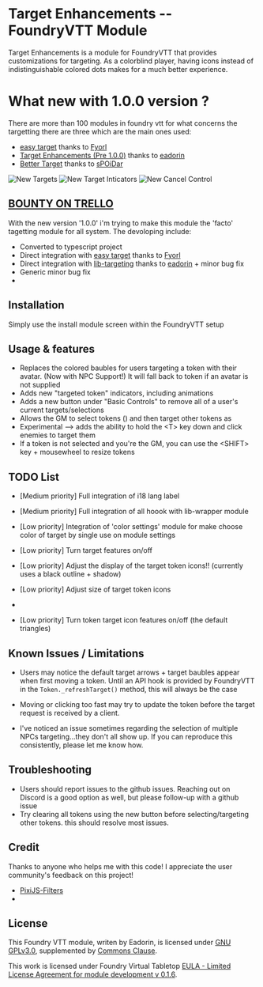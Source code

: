 # Target Enhancements -- FoundryVTT Module

Target Enhancements is a module for FoundryVTT that provides customizations for targeting. As a colorblind player, having icons instead of indistinguishable colored dots makes for a much better experience.

# What new with 1.0.0 version ?

There are more than 100 modules in foundry vtt for what concerns the targetting there are three which are the main ones used:

- [easy target](https://bitbucket.org/Fyorl/easy-target/src/master/) thanks to [Fyorl](https://bitbucket.org/%7Beee45cf2-a6e7-43d6-bded-8054de334101%7D/)
- [Target Enhancements (Pre 1.0.0)](https://github.com/eadorin/target-enhancements) thanks to [eadorin](https://github.com/eadorin) 
- [Better Target](https://github.com/sPOiDar/fvtt-module-better-target) thanks to [sPOiDar
](https://github.com/sPOiDar/fvtt-module-better-target)


![New Targets](./img/screenshot_targets.png?raw=true)
![New Target Inticators](./img/screenshot_indicator_crosshair.png?raw=true)
![New Cancel Control](./img/new_cancel_control.png?raw=true)

## [BOUNTY ON TRELLO](https://trello.com/c/KvEZVMtw/213-modulebountyrevive-target-enhancements)

With the new version '1.0.0' i'm trying to make this module the 'facto' tagetting module for all  system.
The devoloping include:

- Converted to typescript project
- Direct integration with [easy target](https://bitbucket.org/Fyorl/easy-target/src/master/) thanks to [Fyorl](https://bitbucket.org/%7Beee45cf2-a6e7-43d6-bded-8054de334101%7D/)
- Direct integration with [lib-targeting](https://github.com/eadorin/lib-targeting) thanks to [eadorin](https://github.com/eadorin) + minor bug fix
- Generic minor bug fix
- 
## Installation

Simply use the install module screen within the FoundryVTT setup

## Usage & features

- Replaces the colored baubles for users targeting a token with their avatar. (Now with NPC Support!) It will fall back to token if an avatar is not supplied
- Adds new "targeted token" indicators, including animations
- Adds a new button under "Basic Controls" to remove all of a user's current targets/selections
- Allows the GM to select tokens (<SELECTED>) and then target other tokens as <SELECTED>
- Experimental --&gt; adds the ability to hold the &lt;T&gt; key down and click enemies to target them
- If a token is not selected and you're the GM, you can use the &lt;SHIFT&gt; key + mousewheel to resize tokens

<!----
1. From the Game Settings tab
1. In the 'Game Settings' section, Click 'Configure Settings' (button)
1. Click the 'Module Settings' tab. 
1. Scrol down to the *Target Enhancements* section
1. Select the options that you want and save
-->

## TODO List

- [Medium priority] Full integration of i18 lang label

- [Medium priority] Full integration of all hoook with lib-wrapper module 
  
- [Low priority] Integration of 'color settings' module for make choose color of target by single use on module settings 

- [Low priority] Turn target features on/off

- [Low priority] Adjust the display of the target token icons!! (currently uses a black outline + shadow)

- [Low priority] Adjust size of target token icons
- 
- [Low priority] Turn token target icon features on/off  (the default triangles)

## Known Issues / Limitations

- Users may notice the default target arrows + target baubles appear when first moving a token. Until an API hook is provided by FoundryVTT in the `Token._refreshTarget()` method, this will always be the case

- Moving or clicking too fast may try to update the token before the target request is received by a client.

- I've noticed an issue sometimes regarding the selection of multiple NPCs targeting...they don't all show up. If you can reproduce this consistently, please let me know how.


## Troubleshooting
- Users should report issues to the github issues. Reaching out on Discord is a good option as well, but please follow-up with a github issue
- Try clearing all tokens using the new button before selecting/targeting other tokens. this should resolve most issues.

## Credit

Thanks to anyone who helps me with this code! I appreciate the user community's feedback on this project!

- [PixiJS-Filters](https://github.com/pixijs/pixi-filters)
- 



## License
This Foundry VTT module, writen by Eadorin, is licensed under [GNU GPLv3.0](https://www.gnu.org/licenses/gpl-3.0.en.html), supplemented by [Commons Clause](https://commonsclause.com/).

This work is licensed under Foundry Virtual Tabletop [EULA - Limited License Agreement for module development v 0.1.6](http://foundryvtt.com/pages/license.html).
